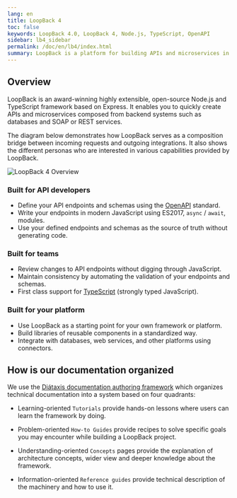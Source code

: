 ```yaml
---
lang: en
title: LoopBack 4
toc: false
keywords: LoopBack 4.0, LoopBack 4, Node.js, TypeScript, OpenAPI
sidebar: lb4_sidebar
permalink: /doc/en/lb4/index.html
summary: LoopBack is a platform for building APIs and microservices in Node.js
---
```


## Overview

LoopBack is an award-winning highly extensible, open-source Node.js and TypeScript framework based on
Express. It enables you to quickly create APIs and microservices composed from
backend systems such as databases and SOAP or REST services.

The diagram below demonstrates how LoopBack serves as a composition bridge
between incoming requests and outgoing integrations. It also shows the different
personas who are interested in various capabilities provided by LoopBack.

![LoopBack 4 Overview](./imgs/lb4-high-level.png)

### Built for API developers

- Define your API endpoints and schemas using the
  [OpenAPI](https://www.openapis.org/) standard.
- Write your endpoints in modern JavaScript using ES2017, `async` / `await`,
  modules.
- Use your defined endpoints and schemas as the source of truth without
  generating code.

### Built for teams

- Review changes to API endpoints without digging through JavaScript.
- Maintain consistency by automating the validation of your endpoints and
  schemas.
- First class support for [TypeScript](https://www.typescriptlang.org) (strongly
  typed JavaScript).

### Built for your platform

- Use LoopBack as a starting point for your own framework or platform.
- Build libraries of reusable components in a standardized way.
- Integrate with databases, web services, and other platforms using connectors.

## How is our documentation organized

We use the [Diátaxis documentation authoring framework](https://diataxis.fr)
which organizes technical documentation into a system based on four quadrants:

- Learning-oriented `Tutorials` provide hands-on lessons where users can learn
  the framework by doing.

- Problem-oriented `How-to Guides` provide recipes to solve specific goals you
  may encounter while building a LoopBack project.

- Understanding-oriented `Concepts` pages provide the explanation of
  architecture concepts, wider view and deeper knowledge about the framework.

- Information-oriented `Reference guides` provide technical description of the
  machinery and how to use it.

